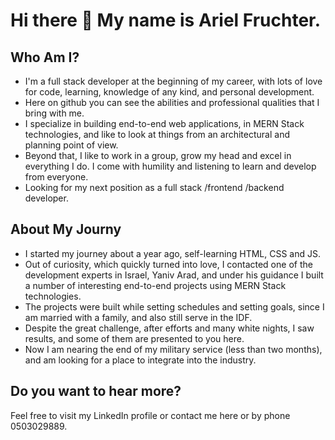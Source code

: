 # Hi there 👋 My name is Ariel Fruchter.
## Who Am I?
- I'm a full stack developer at the beginning of my career, with lots of love for code, learning, knowledge of any kind, and personal development.
- Here on github you can see the abilities and professional qualities that I bring with me.
- I specialize in building end-to-end web applications, in MERN Stack technologies, and like to look at things from an architectural and planning point of view. 
- Beyond that, I like to work in a group, grow my head and excel in everything I do. I come with humility and listening to learn and develop from everyone.
- Looking for my next position as a full stack /frontend /backend developer.
## About My Journy 
- I started my journey about a year ago, self-learning HTML, CSS and JS. 
- Out of curiosity, which quickly turned into love, I contacted one of the development experts in Israel, Yaniv Arad, and under his guidance I built a number of interesting end-to-end projects using MERN Stack technologies.
- The projects were built while setting schedules and setting goals, since I am married with a family, and also still serve in the IDF.
- Despite the great challenge, after efforts and many white nights, I saw results, and some of them are presented to you here.
- Now I am nearing the end of my military service (less than two months), and am looking for a place to integrate into the industry.
## Do you want to hear more?
Feel free to visit my LinkedIn profile or contact me here or by phone 0503029889.

<!--
**ArielFruDev/ArielFruDev** is a ✨ _special_ ✨ repository because its `README.md` (this file) appears on your GitHub profile.

Here are some ideas to get you started:

- 🔭 I’m currently working on ...
- 🌱 I’m currently learning ...
- 👯 I’m looking to collaborate on ...
- 🤔 I’m looking for help with ...
- 💬 Ask me about ...
- 📫 How to reach me: ...
- 😄 Pronouns: ...
- ⚡ Fun fact: ...
-->
